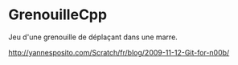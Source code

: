 # GrenouilleCpp

Jeu d'une grenouille de déplaçant dans une marre. 

http://yannesposito.com/Scratch/fr/blog/2009-11-12-Git-for-n00b/
